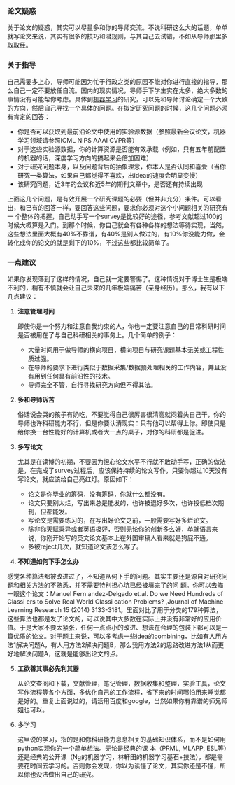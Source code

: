 ### 论文疑惑

关于论文的疑惑，其实可以尽量多和你的导师交流。不说科研这么大的话题，单单就写论文来说，其实有很多的技巧和潜规则，与其自己去试错，不如从导师那里多取取经。

### 关于指导

自己需要多上心，导师可能因为忙于行政之类的原因不能对你进行直接的指导，那么自己一定不要放任自流。国内的现实情况，导师手下学生实在太多，绝大多数的事情没有可能帮你考虑。具体到[机器学习](http://lib.csdn.net/base/2)的研究，可以先和导师讨论确定一个大致的方向，然后自己寻找一个具体的问题。在拟定研究问题的时候，这几个问题必须有肯定的回答： 

* 你是否可以获取到最前沿论文中使用的实验源数据（参照最新会议论文，机器学习领域请参照ICML NIPS AAAI CVPR等） 
* 对于这些实验源数据，你的计算资源是否能有效承载（例如，只有五年前配置的机器的话，深度学习方向的搞起来会倍加困难） 
* 对于研究问题本身，以及问题背后的抽象理念，你本人是否认同和喜爱（当你研究一类算法，如果自己都觉得不喜欢，出idea的速度会明显变慢） 
* 该研究问题，近3年的会议和近5年的期刊文章中，是否还有持续出现 

上面这几个问题，是有效开展一个研究课题的必要（但并非充分）条件。可以看出，和已有的回答一样，要回答这些问题，要求你必须对这个小问题相关的研究有一 个整体的把握，自己动手写一个survey是比较好的途径，参考文献超过100的时候大概算是入门。到那个时候，你自己就会有各种各样的想法等待实现，当然，这些想法里面大概有40%不靠谱，有40%是别人做过的，有10%你没能力做，会转化成你的论文的就是剩下的10%，不过这些都比较简单了。

### 一点建议

如果你发现落到了这样的情况，自己就一定要警惕了。这种情况对于博士生是极端不利的，稍有不慎就会让自己未来的几年极端痛苦（亲身经历）。那么，我有以下几点建议： 

1. **注意管理时间**

   即使你是一个努力和注意自我约束的人，你也一定要注意自己的日常科研时间是否被用在了与自己科研相关的事务上。几个简单的例子： 

   * 大量时间用于做导师的横向项目，横向项目与研究课题基本无关或工程性质过强。 
   * 在导师的要求下进行类似于数据采集/数据预处理相关的工作内容，并且没有用到任何具有前沿性的技术。 
   * 导师完全不管，自行寻找研究方向但不得其法。 

2. **多和导师诉苦**

   俗话说会哭的孩子有奶吃，不要觉得自己很厉害很清高就闷着头自己干，你的导师也许科研能力不行，但是你要认清现实：只有他可以帮得上你。即使只是给你换一台性能好的计算机或者大一点的桌子，对你的科研都是促进。 

3. **多写论文**

   尤其是在读博的初期，不要因为担心论文水平不行就不敢动手写，正确的做法是，在完成了survey过程后，应该保持持续的论文写作，只要你超过10天没有写论文，就应该给自己亮红灯。原因如下： 

   * 论文是你毕业的筹码，没有筹码，你就什么都没有。 
   * 论文只要别太烂，写出来总是能发的，也许被退好多次，也许投低档次期刊，但都能发。 
   * 写论文是需要练习的，在写出好论文之前，一般需要写好多烂论文。 
   * 除非你天赋秉异或者英语极好，否则无论你的创新多么好，单就语言来说，你刚开始写的英文论文基本上在外国审稿人看来就是狗屁不通。 
   * 多被reject几次，就知道论文该怎么写了。 

4. **不知道如何下手怎么办**

感觉各种算法都被改进过了，不知道从何下手的问题。其实主要还是源自对研究问题和相关方法的不熟悉，并不需要特别担心坑已经被填完了的问 题。你可以去瞄一眼这个论文：Manuel Fern andez-Delgado et.al. Do we Need Hundreds of Classi ers to Solve Real World Classi cation Problems? ,Journal of Machine Learning Research 15 (2014) 3133-3181。里面对比了用于分类的179种算法，这些算法也都是发了论文的，可以说其中大多数在实际上并没有非常好的应用价值。于是大家不要太紧张，任何一点点小的改进、想法在合理的包装下都可以是一篇优质的论文。对于题主来说，可以多考虑一些idea的combining，比如有人用方法1解决问题A，有人用方法2解决问题B，那么我用方法2的思路改进方法1从而更好地解决问题A，这就是能够出论文的点。 

5. **工欲善其事必先利其器**

   从论文查阅和下载，文献管理，笔记管理，数据收集和整理，实验工具，论文写作流程等各个方面，多优化自己的工作流程，省下来的时间哪怕用来睡觉都是好的。重复上面说过的，请活用百度和google，当然如果你有靠谱的师兄师姐也可以。 

6. 多学习

   这里说的学习，指的是和你科研能力息息相关的基础知识体系，而不是如何用python实现你的一个简单想法。无论是经典的课 本（PRML, MLAPP, ESL等）还是经典的公开课（Ng的机器学习，林轩田的机器学习基石+技法），都是需要花时间去学习的。否则你会发现，你以为读懂了论文，其实你还是不懂，所以你也没法做出自己的研究。